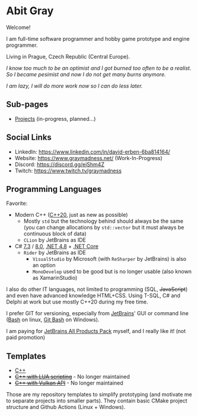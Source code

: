 # Abit Gray

Welcome!

I am full-time software programmer and hobby game prototype and engine programmer.

Living in Prague, Czech Republic (Central Europe).


*I know too much to be an optimist and I got burned too often to be a realist. So I became pesimist and now I do not get many burns anymore.*

*I am lazy, I will do more work now so I can do less later.*

## Sub-pages
- [Projects](Projects.md) (in-progress, planned...)


## Social Links

- LinkedIn: https://www.linkedin.com/in/david-erben-6ba814164/
- Website: https://www.graymadness.net/ (Work-In-Progress)
- Discord: https://discord.gg/ejShm4Z
- Twitch: https://www.twitch.tv/graymadness


## Programming Languages

Favorite:
- Modern C++ ([C++20](https://en.cppreference.com/w/cpp/20), just as new as possible)
  - Mostly `std` but the technology behind should always be the same (you can change allocations by `std::vector` but it must always be continuous block of data)
  - `CLion` by JetBrains as IDE
- C# [7.3](https://docs.microsoft.com/en-us/dotnet/csharp/whats-new/csharp-7-3) / [8.0](https://docs.microsoft.com/en-us/dotnet/csharp/whats-new/csharp-8), [.NET 4.8](https://en.wikipedia.org/wiki/.NET_Framework_version_history#.NET_Framework_4.8) + [.NET Core](https://en.wikipedia.org/wiki/.NET_Core)
  - `Rider` by JetBrains as IDE
    - `VisualStudio` by Microsoft (with `ReSharper` by JetBrains) is also an option
    - `MonoDevelop` used to be good but is no longer usable (also known as XamarinStudio)

I also do other IT languages, not limited to programming (SQL, ~~JavaScript~~) and even have advanced knowledge HTML+CSS.
Using T-SQL, C# and Delphi at work but use mostly C++20 during my free time.

I prefer GIT for versioning, especially from [JetBrains](https://www.jetbrains.com/)' GUI or command line ([Bash](https://en.wikipedia.org/wiki/Bash_(Unix_shell)) on linux, [Git Bash](https://gitforwindows.org/) on Windows).

I am paying for [JetBrains All Products Pack](https://www.jetbrains.com/all/) myself, and I really like it! (not paid promotion)


## Templates

- [C++](https://github.com/AbitTheGray/Cpp-Template)
- ~~[C++ with LUA scripting](https://github.com/AbitTheGray/Cpp-LUA-Template)~~ - No longer maintained
- ~~[C++ with Vulkan API](https://github.com/AbitTheGray/Cpp-Vulkan-Template)~~ - No longer maintained

Those are my repository templates to simplify prototyping (and motivate me to separate projects into smaller parts).
They contain basic CMake project structure and Github Actions (Linux + Windows).
